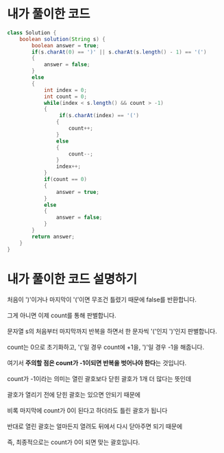 # 내가 풀이한 코드
```java
class Solution {
    boolean solution(String s) {
        boolean answer = true;
        if(s.charAt(0) == ')' || s.charAt(s.length() - 1) == '(')
        {
            answer = false;
        }
        else
        {
            int index = 0;
            int count = 0;
            while(index < s.length() && count > -1)
            {
                 if(s.charAt(index) == '(')
                {
                    count++;
                }
                else
                {
                    count--;
                }
                index++;
            }
            if(count == 0)
            {
                answer = true;
            }
            else
            {
                answer = false;
            }
        }
        return answer;
    }
}
```

# 내가 풀이한 코드 설명하기

처음이 ')'이거나 마지막이 '('이면 무조건 틀렸기 때문에 false를 반환합니다.<br><br>
그게 아니면 이제 count를 통해 판별합니다.<br><br>
문자열 s의 처음부터 마지막까지 반복을 하면서 한 문자씩 '('인지 ')'인지 판별합니다.<br><br>
count는 0으로 초기화하고, '('일 경우 count에 +1을, ')'일 경우 -1을 해줍니다.<br><br>
여기서 **주의할 점은 count가 -1이되면 반복을 벗어나야 한다**는 것입니다.<br><br>
count가 -1이라는 의미는 열린 괄호보다 닫힌 괄호가 1개 더 많다는 뜻인데<br><br>
괄호가 열리기 전에 닫힌 괄호는 있으면 안되기 때문에<br><br>
비록 마지막에 count가 0이 된다고 하더라도 틀린 괄호가 됩니다<br><br>
반대로 열린 괄호는 얼마든지 열려도 뒤에서 다시 닫아주면 되기 때문에<br><br>
즉, 최종적으로는 count가 0이 되면 맞는 괄호입니다.
